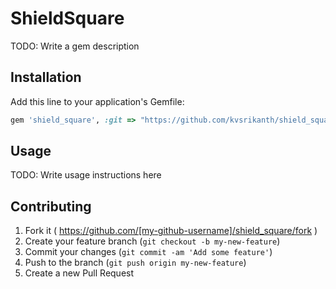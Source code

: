 # ShieldSquare

TODO: Write a gem description

## Installation

Add this line to your application's Gemfile:

```ruby
gem 'shield_square', :git => "https://github.com/kvsrikanth/shield_square"
```

## Usage

TODO: Write usage instructions here

## Contributing

1. Fork it ( https://github.com/[my-github-username]/shield_square/fork )
2. Create your feature branch (`git checkout -b my-new-feature`)
3. Commit your changes (`git commit -am 'Add some feature'`)
4. Push to the branch (`git push origin my-new-feature`)
5. Create a new Pull Request
